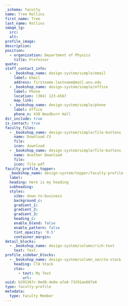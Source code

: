 ```yaml
---
_schema: faculty
name: Tree Rollins
first_name: Tree
last_name: Rollins
image_lg:
  src:
  alt:
profile_image:
description:
position:
  - organization: Department of Physics
    title: Professor
quote:
staff_contact_info:
  - _bookshop_name: design-system/simple/email
    label: Email
    address: firstname.lastname@mail.wvu.edu
  - _bookshop_name: design-system/simple/office
    label: Phone
    location: (304) 123-4567
    map_link:
  - _bookshop_name: design-system/simple/phone
    label: Office
    phone_n: 438 Woodburn Hall
dir_include: true
is_contact: true
faculty_files:
  - _bookshop_name: design-system/simple/file-buttons
    name: Download CV
    file:
    icon: download
  - _bookshop_name: design-system/simple/file-buttons
    name: Another Download
    file:
    icon: file-pdf
faculty_profile_topper:
  _bookshop_name: design-system/topper/faculty-profile
  label:
  heading: Here is my heading
  subheading:
  styles:
    vibe: down-to-business
    background_c:
    gradient_1:
    gradient_2:
    gradient_3:
    heading_c:
    enable_blend: false
    enable_pattern: false
    tint_opacity: '0.5'
    container_margin:
detail_blocks:
  - _bookshop_name: design-system/column/rich-text
    text: Text.
profile_sidebar_blocks:
  - _bookshop_name: design-system/column_sm/cta-stack
    heading: CTA Stack
    ctas:
      - text: My Text
        url:
uuid: b295367c-0ed8-4e8e-a7a0-73291ae687e6
type: faculty-profile
metadata:
  type: Faculty Member
---
```

